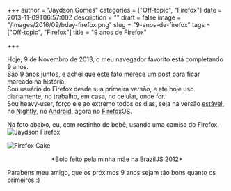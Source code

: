 +++
author = "Jaydson Gomes"
categories = ["Off-topic", "Firefox"]
date = 2013-11-09T06:57:00Z
description = ""
draft = false
image = "/images/2016/09/bday-firefox.png"
slug = "9-anos-de-firefox"
tags = ["Off-topic", "Firefox"]
title = "9 anos de Firefox"

+++

Hoje, 9 de Novembro de 2013, o meu navegador favorito está completando 9 anos.  
São 9 anos juntos, e achei que este fato merece um post para ficar marcado na história.  
Sou usuário do Firefox desde sua primeira versão, e até hoje uso diariamente, no trabalho, em casa, no celular, onde for.  
Sou heavy-user, forço ele ao extremo todos os dias, seja na versão [estável](http://www.mozilla.org/pt-BR/firefox/new/), no [Nightly](http://nightly.mozilla.org/), no [Android](http://www.mozilla.org/pt-PT/mobile/), agora no [FirefoxOS](http://www.mozilla.org/pt-BR/firefox/os/).  

Na foto abaixo, eu, com rostinho de bebê, usando uma camisa do Firefox.  
![Jaydson Firefox](/images/2016/09/jaydson-firefox.jpg)

![Firefox Cake](/images/2016/09/firefox-cake.jpg)
<center>*Bolo feito pela minha mãe na BrazilJS 2012*</center>

Parabéns meu amigo, que os próximos 9 anos sejam tão bons quanto os primeiros :)